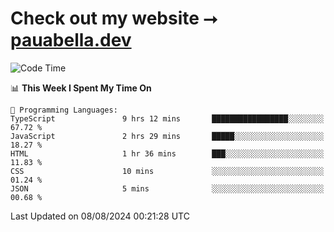 # Check out my website ⭢ [pauabella.dev](https://pauabella.dev)

<!--START_SECTION:waka-->
![Code Time](http://img.shields.io/badge/Code%20Time-3%2C642%20hrs%2023%20mins-blue)

📊 **This Week I Spent My Time On** 

```text
💬 Programming Languages: 
TypeScript               9 hrs 12 mins       █████████████████░░░░░░░░   67.72 % 
JavaScript               2 hrs 29 mins       █████░░░░░░░░░░░░░░░░░░░░   18.27 % 
HTML                     1 hr 36 mins        ███░░░░░░░░░░░░░░░░░░░░░░   11.83 % 
CSS                      10 mins             ░░░░░░░░░░░░░░░░░░░░░░░░░   01.24 % 
JSON                     5 mins              ░░░░░░░░░░░░░░░░░░░░░░░░░   00.68 % 
```


 Last Updated on 08/08/2024 00:21:28 UTC
<!--END_SECTION:waka-->
